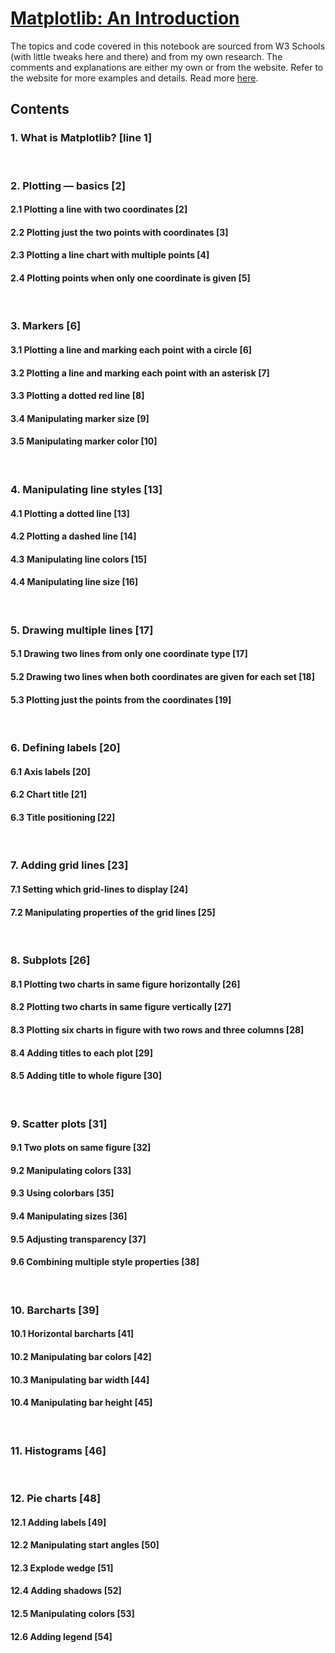 # [Matplotlib: An Introduction](https://github.com/shirshod/matplotlib_viz)

The topics and code covered in this notebook are sourced from W3 Schools (with little tweaks here and there) and from my own research.
The comments and explanations are either my own or from the website. Refer to the website for more examples and details. Read more [here](https://www.w3schools.com/python/matplotlib_intro.asp).


## Contents

### 1. What is Matplotlib? [line 1]
<br>

### 2. Plotting — basics [2]
#### 2.1 Plotting a line with two coordinates [2]
#### 2.2 Plotting just the two points with coordinates [3]
#### 2.3 Plotting a line chart with multiple points [4]
#### 2.4 Plotting points when only one coordinate is given [5]
<br>

### 3. Markers [6]
#### 3.1 Plotting a line and marking each point with a circle [6]
#### 3.2 Plotting a line and marking each point with an asterisk [7]
#### 3.3 Plotting a dotted red line [8]
#### 3.4 Manipulating marker size [9]
#### 3.5 Manipulating marker color [10]
<br>

### 4. Manipulating line styles [13]
#### 4.1 Plotting a dotted line [13]
#### 4.2 Plotting a dashed line [14]
#### 4.3 Manipulating line colors [15]
#### 4.4 Manipulating line size [16]
<br>

### 5. Drawing multiple lines [17]
#### 5.1 Drawing two lines from only one coordinate type [17]
#### 5.2 Drawing two lines when both coordinates are given for each set [18]
#### 5.3 Plotting just the points from the coordinates [19]
<br>

### 6. Defining labels [20]
#### 6.1 Axis labels [20]
#### 6.2 Chart title [21]
#### 6.3 Title positioning [22]
<br>

### 7. Adding grid lines [23]
#### 7.1 Setting which grid-lines to display [24]
#### 7.2 Manipulating properties of the grid lines [25]
<br>

### 8. Subplots [26]
#### 8.1 Plotting two charts in same figure horizontally [26]
#### 8.2 Plotting two charts in same figure vertically [27]
#### 8.3 Plotting six charts in figure with two rows and three columns [28]
#### 8.4 Adding titles to each plot [29]
#### 8.5 Adding title to whole figure [30]
<br>

### 9. Scatter plots [31]
#### 9.1 Two plots on same figure [32]
#### 9.2 Manipulating colors [33]
#### 9.3 Using colorbars [35]
#### 9.4 Manipulating sizes [36]
#### 9.5 Adjusting transparency [37]
#### 9.6 Combining multiple style properties [38]
<br>

### 10. Barcharts [39]
#### 10.1 Horizontal barcharts [41]
#### 10.2 Manipulating bar colors [42]
#### 10.3 Manipulating bar width [44]
#### 10.4 Manipulating bar height [45]
<br>

### 11. Histograms [46]
<br>

### 12. Pie charts [48]
#### 12.1 Adding labels [49]
#### 12.2 Manipulating start angles [50]
#### 12.3 Explode wedge [51]
#### 12.4 Adding shadows [52]
#### 12.5 Manipulating colors [53]
#### 12.6 Adding legend [54]
